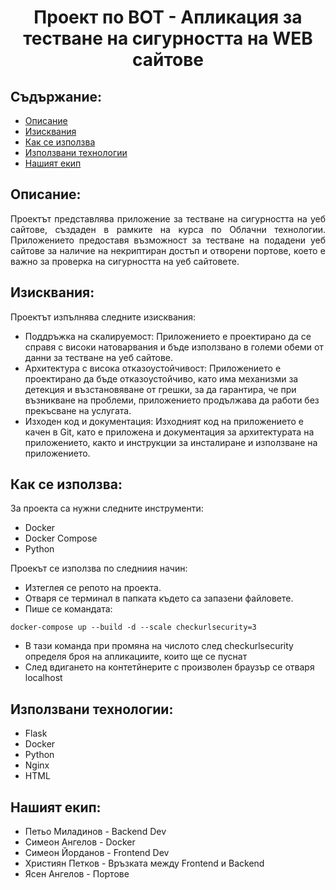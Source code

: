 <h1 align="center">
  Проект по ВОТ - Апликация за тестване на сигурността на WEB сайтове
</h1>

## Съдържание:
* [Описание](#description)
* [Изисквания](#requirements)
* [Как се използва](#howToUseIt)
* [Използвани технологии](#techs)
* [Нашият екип](#team)

<a name="description"/>

## Описание:
<p align="justify"> Проектът представлява приложение за тестване на сигурността на уеб сайтове, създаден в рамките на курса по Облачни технологии. Приложението предоставя възможност за тестване на подадени уеб сайтове за наличие на некриптиран достъп и отворени портове, което е важно за проверка на сигурността на уеб сайтовете.
  
<a name="requirements"/>

## Изисквания:
<p align="justify"> Проектът изпълнява следните изисквания: </p>

- Поддръжка на скалируемост: Приложението е проектирано да се справя с високи натоварвания и бъде използвано в големи обеми от данни за тестване на уеб сайтове.
- Архитектура с висока отказоустойчивост: Приложението е проектирано да бъде отказоустойчиво, като има механизми за детекция и възстановяване от грешки, за да гарантира, че при възникване на проблеми, приложението продължава да работи без прекъсване на услугата.
- Изходен код и документация: Изходният код на приложението е качен в Git, като е приложена и документация за архитектурата на приложението, както и инструкции за инсталиране и използване на приложението.

<a name="howToUseIt"/>

## Как се използва:  

<p align="justify"> За проекта са нужни следните инструменти: </p>

- Docker
- Docker Compose
- Python

<p align="justify"> Проекът се използва по следниия начин: </p>

- Изтеглея се репото на проекта.
- Отваря се терминал в папката където са запазени файловете.
- Пише се командата:
```
docker-compose up --build -d --scale checkurlsecurity=3
```
- В тази команда при промяна на числото след checkurlsecurity определя броя на апликациите, които ще се пуснат
- След вдигането на контетйнерите с произволен браузър се отваря localhost

<a name="techs"/>

## Използвани технологии:
- Flask
- Docker
- Python
- Nginx
- HTML

<a name="team"/>

## Нашият екип:
- Петьо Миладинов - Backend Dev
- Симеон Ангелов - Docker
- Симеон Йорданов - Frontend Dev
- Християн Петков - Връзката между Frontend и Backend
- Ясен Ангелов - Портове
